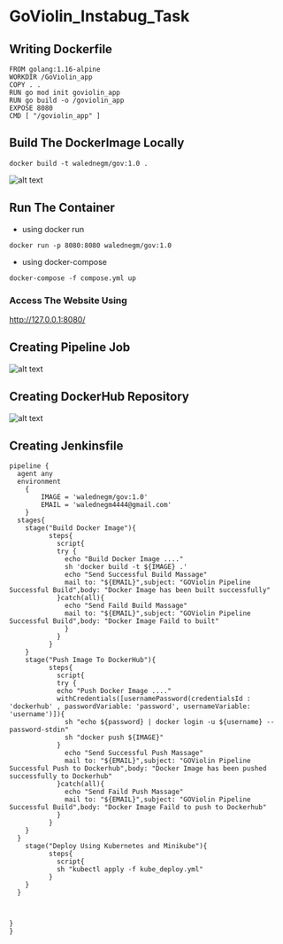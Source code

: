 # GoViolin_Instabug_Task



## Writing Dockerfile
```
FROM golang:1.16-alpine
WORKDIR /GoViolin_app
COPY . .
RUN go mod init goviolin_app
RUN go build -o /goviolin_app
EXPOSE 8080
CMD [ "/goviolin_app" ]
```

## Build The DockerImage Locally
```
docker build -t walednegm/gov:1.0 .
```
![alt text](https://github.com/waleednegm/GoViolin_Instabug_Task/blob/main/assets/Screenshot%20from%202022-05-23%2019-26-51.png)
## Run The Container
- using docker run
```
docker run -p 8080:8080 walednegm/gov:1.0
```
- using docker-compose
```
docker-compose -f compose.yml up
```

### Access The Website Using 
http://127.0.0.1:8080/


## Creating Pipeline Job
![alt text](https://github.com/waleednegm/GoViolin_Instabug_Task/blob/main/assets/gif1.gif)

## Creating DockerHub Repository
![alt text](https://github.com/waleednegm/GoViolin_Instabug_Task/blob/main/assets/gif2.gif)


## Creating Jenkinsfile
```
pipeline {
  agent any
  environment
    {
        IMAGE = 'walednegm/gov:1.0'
        EMAIL = 'walednegm4444@gmail.com'
    }
  stages{
    stage("Build Docker Image"){
          steps{
            script{
            try {
              echo "Build Docker Image ...."
              sh 'docker build -t ${IMAGE} .'
              echo "Send Successful Build Massage"
              mail to: "${EMAIL}",subject: "GOViolin Pipeline Successful Build",body: "Docker Image has been built successfully"
            }catch(all){
              echo "Send Faild Build Massage"
              mail to: "${EMAIL}",subject: "GOViolin Pipeline Successful Build",body: "Docker Image Faild to built"
              }
            }
          }      
    }
    stage("Push Image To DockerHub"){
          steps{
            script{
            try {
            echo "Push Docker Image ...."
            withCredentials([usernamePassword(credentialsId : 'dockerhub' , passwordVariable: 'password', usernameVariable: 'username')]){
              sh "echo ${password} | docker login -u ${username} --password-stdin"
              sh "docker push ${IMAGE}"
            }
              echo "Send Successful Push Massage"
              mail to: "${EMAIL}",subject: "GOViolin Pipeline Successful Push to Dockerhub",body: "Docker Image has been pushed successfully to Dockerhub"
            }catch(all){
              echo "Send Faild Push Massage"
              mail to: "${EMAIL}",subject: "GOViolin Pipeline Successful Build",body: "Docker Image Faild to push to Dockerhub"
            }
          }      
    }
  }
    stage("Deploy Using Kubernetes and Minikube"){
          steps{
            script{
            sh "kubectl apply -f kube_deploy.yml"
          }      
    }
  }
    
  

}
}
```


